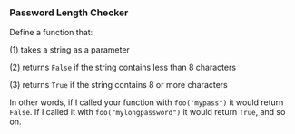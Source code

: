### Password Length Checker
Define a function that:

(1) takes a string as a parameter

(2) returns ```False``` if the string contains less than 8 characters

(3) returns ```True``` if the string contains 8 or more characters

In other words, if I called your function with ```foo("mypass")``` it would return ```False```. If I called it with ```foo("mylongpassword")``` it would return ```True```, and so on.